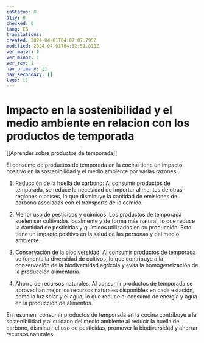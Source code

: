 ```yaml
---
iaStatus: 0
a11y: 0
checked: 0
lang: ES
translations: 
created: 2024-04-01T04:07:07.795Z
modified: 2024-04-01T04:12:51.010Z
ver_major: 0
ver_minor: 1
ver_rev: 1
nav_primary: []
nav_secondary: []
tags: []
---
```

# Impacto en la sostenibilidad y el medio ambiente en relacion con los productos de temporada

[[Aprender sobre productos de temporada]]

El consumo de productos de temporada en la cocina tiene un impacto positivo en la sostenibilidad y el medio ambiente por varias razones:

1. Reducción de la huella de carbono: Al consumir productos de temporada, se reduce la necesidad de importar alimentos de otras regiones o países, lo que disminuye la cantidad de emisiones de carbono asociadas con el transporte de la comida.

2. Menor uso de pesticidas y químicos: Los productos de temporada suelen ser cultivados localmente y de forma más natural, lo que reduce la cantidad de pesticidas y químicos utilizados en su producción. Esto tiene un impacto positivo en la salud de las personas y del medio ambiente.

3. Conservación de la biodiversidad: Al consumir productos de temporada se fomenta la diversidad de cultivos, lo que contribuye a la conservación de la biodiversidad agrícola y evita la homogeneización de la producción alimentaria.

4. Ahorro de recursos naturales: Al consumir productos de temporada se aprovechan mejor los recursos naturales disponibles en cada estación, como la luz solar y el agua, lo que reduce el consumo de energía y agua en la producción de alimentos.

En resumen, consumir productos de temporada en la cocina contribuye a la sostenibilidad y al cuidado del medio ambiente al reducir la huella de carbono, disminuir el uso de pesticidas, promover la biodiversidad y ahorrar recursos naturales.
